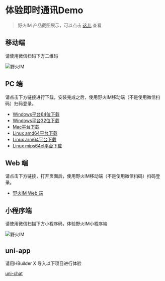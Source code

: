 # 体验即时通讯Demo
> 野火IM 产品截图展示，可以点击 [这儿](http://static.wildfirechat.cn/wf-gallery.html) 查看

## 移动端

请使用微信扫码下方二维码

 ![野火IM](https://static.wildfirechat.net/download_qrcode.png)

## PC 端

请点击下方链接进行下载，安装完成之后，使用野火IM移动端（不是使用微信扫码）扫码登录。
* [Windows平台64位下载](https://static.wildfirechat.cn/wf-pc-chat-0.6.2-win-x64-setup.exe)
* [Windows平台32位下载](https://static.wildfirechat.cn/wf-pc-chat-0.6.2-win-ia32-setup.exe)
* [Mac平台下载](https://static.wildfirechat.cn/wf-pc-chat-0.6.2-mac-universal.dmg)
* [Linux amd64平台下载](https://static.wildfirechat.net/wf-pc-chat-0.6.2-linux-x86_64.AppImage)
* [Linux arm64平台下载](https://static.wildfirechat.net/wf-pc-chat-0.6.2-linux-arm64.AppImage)
* [Linux mips64el平台下载](https://static.wildfirechat.net/wf-pc-chat_0.6.2_mips64el.deb)


## Web 端

请点击下方链接，打开页面后，使用野火IM移动端（不是使用微信扫码）扫码登录。
* [野火IM Web 端](https://web.wildfirechat.cn)


## 小程序端

请使用微信扫描下方小程序码，体验野火IM小程序端

 ![野火IM](https://static.wildfirechat.net/wx.jpg)

## uni-app
请用HBuilder X 导入以下项目进行体验

[uni-chat](https://github.com/wildfirechat/uni-chat)
